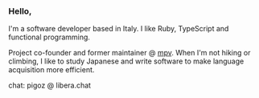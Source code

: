 ### Hello,

I'm a software developer based in Italy. I like Ruby, TypeScript and functional
programming.

Project co-founder and former maintainer @ [mpv](https://github.com/mpv-player/mpv).
When I'm not hiking or climbing, I like to study Japanese and write software to
make language acquisition more efficient.

chat: pigoz @ libera.chat
